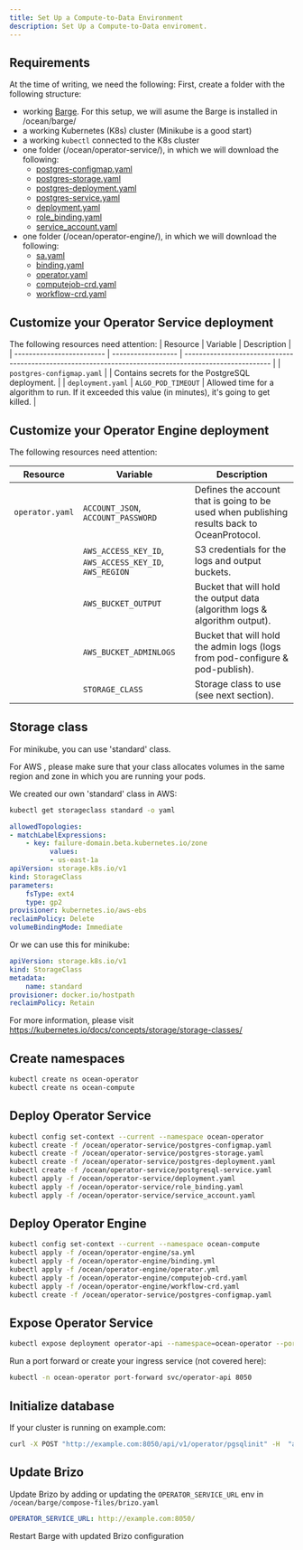 ```yaml
---
title: Set Up a Compute-to-Data Environment
description: Set Up a Compute-to-Data enviroment.
---
```



## Requirements

At the time of writing, we need the following:
First, create a folder with the following structure:

- working [Barge](https://github.com/oceanprotocol/barge). For this setup, we will asume the Barge is installed in /ocean/barge/
- a working Kubernetes (K8s) cluster (Minikube is a good start)
- a working `kubectl` connected to the K8s cluster
- one folder (/ocean/operator-service/), in which we will download the following:
    - [postgres-configmap.yaml](https://raw.githubusercontent.com/oceanprotocol/operator-service/develop/deploy_on_k8s/postgres-configmap.yaml)
    - [postgres-storage.yaml](https://raw.githubusercontent.com/oceanprotocol/operator-service/develop/deploy_on_k8s/postgres-storage.yaml)
    - [postgres-deployment.yaml](https://raw.githubusercontent.com/oceanprotocol/operator-service/develop/deploy_on_k8s/postgres-deployment.yaml)
    - [postgres-service.yaml](https://raw.githubusercontent.com/oceanprotocol/operator-service/develop/deploy_on_k8s/postgresql-service.yaml)
    - [deployment.yaml](https://raw.githubusercontent.com/oceanprotocol/operator-service/develop/deploy_on_k8s/deployment.yaml)
    - [role_binding.yaml](https://raw.githubusercontent.com/oceanprotocol/operator-service/develop/deploy_on_k8s/role_binding.yaml)
    - [service_account.yaml](https://raw.githubusercontent.com/oceanprotocol/operator-service/develop/deploy_on_k8s/service_account.yaml)
- one folder (/ocean/operator-engine/), in which we will download the following:
    - [sa.yaml](https://raw.githubusercontent.com/oceanprotocol/operator-engine/develop/k8s_install/sa.yml)
    - [binding.yaml](https://raw.githubusercontent.com/oceanprotocol/operator-engine/develop/k8s_install/binding.yml)
    - [operator.yaml](https://raw.githubusercontent.com/oceanprotocol/operator-engine/develop/k8s_install/operator.yml)        
    - [computejob-crd.yaml](https://raw.githubusercontent.com/oceanprotocol/operator-engine/develop/k8s_install/computejob-crd.yaml)
    - [workflow-crd.yaml](https://raw.githubusercontent.com/oceanprotocol/operator-engine/develop/k8s_install/workflow-crd.yaml)    

## Customize your Operator Service deployment


The following resources need attention:
| Resource                  | Variable           | Description                                                                                            |
| ------------------------- | ------------------ | ------------------------------------------------------------------------------------------------------ |
| `postgres-configmap.yaml` |                    | Contains secrets for the PostgreSQL deployment.                                                        |
| `deployment.yaml`         | `ALGO_POD_TIMEOUT` | Allowed time for a algorithm to run. If it exceeded this value (in minutes), it's going to get killed. |

## Customize your Operator Engine deployment

The following resources need attention:

| Resource        | Variable                                               | Description                                                                                 |
| --------------- | ------------------------------------------------------ | ------------------------------------------------------------------------------------------- |
| `operator.yaml` | `ACCOUNT_JSON`, `ACCOUNT_PASSWORD`                     | Defines the account that is going to be used when publishing results back to OceanProtocol. |
|                 | `AWS_ACCESS_KEY_ID`, `AWS_ACCESS_KEY_ID`, `AWS_REGION` | S3 credentials for the logs and output buckets.                                             |
|                 | `AWS_BUCKET_OUTPUT`                                    | Bucket that will hold the output data (algorithm logs & algorithm output).                  |
|                 | `AWS_BUCKET_ADMINLOGS`                                 | Bucket that will hold the admin logs (logs from pod-configure & pod-publish).               |
|                 | `STORAGE_CLASS`                                        | Storage class to use (see next section).                                                    |

## Storage class

For minikube, you can use 'standard' class.

For AWS , please make sure that your class allocates volumes in the same region and zone in which you are running your pods.

We created our own 'standard' class in AWS:


```bash
kubectl get storageclass standard -o yaml
```

```yaml
allowedTopologies:
- matchLabelExpressions:
    - key: failure-domain.beta.kubernetes.io/zone
          values:
          - us-east-1a
apiVersion: storage.k8s.io/v1
kind: StorageClass
parameters:
    fsType: ext4
    type: gp2
provisioner: kubernetes.io/aws-ebs
reclaimPolicy: Delete
volumeBindingMode: Immediate
```

Or we can use this for minikube:

```yaml
apiVersion: storage.k8s.io/v1
kind: StorageClass
metadata:
    name: standard
provisioner: docker.io/hostpath
reclaimPolicy: Retain
```    
    
For more information, please visit https://kubernetes.io/docs/concepts/storage/storage-classes/
    
## Create namespaces

```bash
kubectl create ns ocean-operator
kubectl create ns ocean-compute
```


## Deploy Operator Service

```bash
kubectl config set-context --current --namespace ocean-operator
kubectl create -f /ocean/operator-service/postgres-configmap.yaml
kubectl create -f /ocean/operator-service/postgres-storage.yaml
kubectl create -f /ocean/operator-service/postgres-deployment.yaml
kubectl create -f /ocean/operator-service/postgresql-service.yaml
kubectl apply -f /ocean/operator-service/deployment.yaml
kubectl apply -f /ocean/operator-service/role_binding.yaml
kubectl apply -f /ocean/operator-service/service_account.yaml
```


## Deploy Operator Engine

```bash
kubectl config set-context --current --namespace ocean-compute
kubectl apply -f /ocean/operator-engine/sa.yml
kubectl apply -f /ocean/operator-engine/binding.yml
kubectl apply -f /ocean/operator-engine/operator.yml
kubectl apply -f /ocean/operator-engine/computejob-crd.yaml
kubectl apply -f /ocean/operator-engine/workflow-crd.yaml
kubectl create -f /ocean/operator-service/postgres-configmap.yaml
```


## Expose Operator Service

```bash
kubectl expose deployment operator-api --namespace=ocean-operator --port=8050
```


Run a port forward or create your ingress service (not covered here):

```bash
kubectl -n ocean-operator port-forward svc/operator-api 8050
```

## Initialize database

If your cluster is running on example.com:

```bash
curl -X POST "http://example.com:8050/api/v1/operator/pgsqlinit" -H  "accept: application/json"
```


## Update Brizo

Update Brizo by adding or updating the `OPERATOR_SERVICE_URL` env  in `/ocean/barge/compose-files/brizo.yaml`

```yaml
OPERATOR_SERVICE_URL: http://example.com:8050/
```

Restart Barge with updated Brizo configuration
